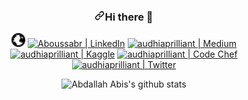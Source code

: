 <div align="center">
<h3><a id="user-content-hi-there-" class="anchor" aria-hidden="true" href="#hi-there-"><svg class="octicon octicon-link" viewBox="0 0 16 16" version="1.1" width="16" height="16" aria-hidden="true"><path fill-rule="evenodd" d="M7.775 3.275a.75.75 0 001.06 1.06l1.25-1.25a2 2 0 112.83 2.83l-2.5 2.5a2 2 0 01-2.83 0 .75.75 0 00-1.06 1.06 3.5 3.5 0 004.95 0l2.5-2.5a3.5 3.5 0 00-4.95-4.95l-1.25 1.25zm-4.69 9.64a2 2 0 010-2.83l2.5-2.5a2 2 0 012.83 0 .75.75 0 001.06-1.06 3.5 3.5 0 00-4.95 0l-2.5 2.5a3.5 3.5 0 004.95 4.95l1.25-1.25a.75.75 0 00-1.06-1.06l-1.25 1.25a2 2 0 01-2.83 0z"></path></svg></a>Hi there <g-emoji class="g-emoji" alias="wave" fallback-src="https://github.githubassets.com/images/icons/emoji/unicode/1f44b.png">👋</g-emoji></h3>
</div>

<div align="center">
<p>
<a href="http://audhiaprilliant.github.io/" rel="nofollow"><img  alt="audhiaprilliant.github.io" width="22px" src="https://raw.githubusercontent.com/iconic/open-iconic/master/svg/globe.svg" style="max-width:100%;"></a>
<a href="https://www.linkedin.com/in/Aboussabr/" rel="nofollow"><img alt="Aboussabr | LinkedIn" width="22px" src="https://camo.githubusercontent.com/d659d2bac00c01b42bffbae84bdc121e828b8fecd5b4949ffa2575f5d9e4a371/68747470733a2f2f63646e2e6a7364656c6976722e6e65742f6e706d2f73696d706c652d69636f6e734076332f69636f6e732f6c696e6b6564696e2e737667" data-canonical-src="https://cdn.jsdelivr.net/npm/simple-icons@v3/icons/linkedin.svg" style="max-width:100%;"></a>
<a href="https://medium.com/@audhiaprilliant/" rel="nofollow"><img  alt="audhiaprilliant | Medium" width="22px" src="https://cdn.jsdelivr.net/npm/simple-icons@v4/icons/gmail.svg" data-canonical-src="https://cdn.jsdelivr.net/npm/simple-icons@v3/icons/medium.svg" style="max-width:100%;"></a>
<a href="https://www.kaggle.com/audhiaprilliant" rel="nofollow"><img  alt="audhiaprilliant | Kaggle" width="22px" src="https://camo.githubusercontent.com/b35349f4b08bf703588ed0ae2eb02ccc4141c01a5a463df52bb3b4745a0692d6/68747470733a2f2f63646e2e6a7364656c6976722e6e65742f6e706d2f73696d706c652d69636f6e734076332f69636f6e732f6b6167676c652e737667" data-canonical-src="https://cdn.jsdelivr.net/npm/simple-icons@v3/icons/kaggle.svg" style="max-width:100%;"></a>
<a href="http://codechef.com/users/audhi" rel="nofollow"><img  alt="audhiaprilliant | Code Chef" width="22px" src="https://camo.githubusercontent.com/0fa3b57dfb53a93924a45033d5b2415b5fef71c5507b5284d53356c7091fd3fd/68747470733a2f2f63646e2e6a7364656c6976722e6e65742f6e706d2f73696d706c652d69636f6e734076332f69636f6e732f636f6465636865662e737667" data-canonical-src="https://cdn.jsdelivr.net/npm/simple-icons@v3/icons/codechef.svg" style="max-width:100%;"></a>
<a href="https://twitter.com/mehdiget" rel="nofollow"><img  alt="audhiaprilliant | Twitter" width="22px" src="https://camo.githubusercontent.com/395dda360ae28377b7c3247581a88b20573883519c2be833cb64fbb37dcbcc1a/68747470733a2f2f63646e2e6a7364656c6976722e6e65742f6e706d2f73696d706c652d69636f6e734076332f69636f6e732f747769747465722e737667" data-canonical-src="https://cdn.jsdelivr.net/npm/simple-icons@v3/icons/twitter.svg" style="max-width:100%;"></a>
</p>
</div>

<div align="center">
<p><a target="_blank" rel="noopener noreferrer"><img src="https://github-readme-stats.vercel.app/api?username=mehdiget&theme=highcontrast&show_icons=true&count_private=true" alt="Abdallah Abis's github stats" data-canonical-src="https://github-readme-stats.vercel.app/api?username=mehdiget&theme=highcontrast&show_icons=true&count_private=true" style="max-width:100%;"></a></p>
</div>


